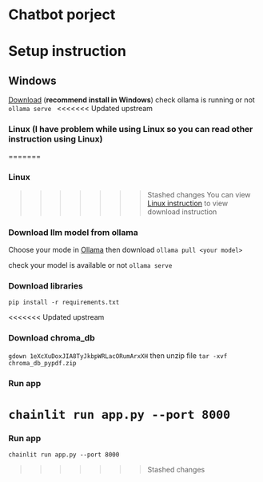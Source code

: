 # Chatbot porject
# Setup instruction
## Windows 
[Download](https://github.com/ollama/ollama) (**recommend install in Windows**)
check ollama is running or not
```ollama serve ```
<<<<<<< Updated upstream
### Linux (I have problem while using Linux so you can read other instruction using Linux)
=======
### Linux 
>>>>>>> Stashed changes
You can view [Linux instruction](https://github.com/ollama/ollama/blob/main/docs/linux.md) to view download instruction

### Download llm model from ollama
Choose your mode in [Ollama](https://ollama.com/library) then download
```ollama pull <your model> ```

check your model is available or not
```ollama serve```

### Download libraries
```pip install -r requirements.txt```

<<<<<<< Updated upstream
### Download chroma_db
```gdown 1eXcXuDoxJIA8TyJkbpWRLacORumArxXH```
then unzip file
```tar -xvf chroma_db_pypdf.zip```

### Run app 
```chainlit run app.py --port 8000```
=======
### Run app 
```chainlit run app.py --port 8000```
>>>>>>> Stashed changes
